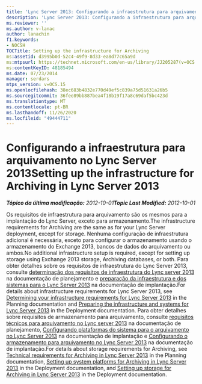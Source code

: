 ```yaml
---
title: 'Lync Server 2013: Configurando a infraestrutura para arquivamento'
description: 'Lync Server 2013: Configurando a infraestrutura para arquivamento.'
ms.reviewer: ''
ms.author: v-lanac
author: lanachin
f1.keywords:
- NOCSH
TOCTitle: Setting up the infrastructure for Archiving
ms:assetid: d3995b0d-52c4-49f9-8d33-ea8d77c65a9d
ms:mtpsurl: https://technet.microsoft.com/en-us/library/JJ205287(v=OCS.15)
ms:contentKeyID: 48185494
ms.date: 07/23/2014
manager: serdars
mtps_version: v=OCS.15
ms.openlocfilehash: 38ec683b4832e770d49ef5c839a75d51631a26b5
ms.sourcegitcommit: 36fee89bb887bea4f18b19f17a8c69daf5bc423d
ms.translationtype: MT
ms.contentlocale: pt-BR
ms.lasthandoff: 11/26/2020
ms.locfileid: "49444711"
---
```

# <a name="setting-up-the-infrastructure-for-archiving-in-lync-server-2013"></a><span data-ttu-id="4d33f-103">Configurando a infraestrutura para arquivamento no Lync Server 2013</span><span class="sxs-lookup"><span data-stu-id="4d33f-103">Setting up the infrastructure for Archiving in Lync Server 2013</span></span>

<div data-xmlns="http://www.w3.org/1999/xhtml">

<div class="topic" data-xmlns="http://www.w3.org/1999/xhtml" data-msxsl="urn:schemas-microsoft-com:xslt" data-cs="https://msdn.microsoft.com/">

<div data-asp="https://msdn2.microsoft.com/asp">



</div>

<div id="mainSection">

<div id="mainBody"><span data-ttu-id="4d33f-104">

<span> </span></span><span class="sxs-lookup"><span data-stu-id="4d33f-104">

<span> </span></span></span>

<span data-ttu-id="4d33f-105">_**Tópico da última modificação:** 2012-10-01_</span><span class="sxs-lookup"><span data-stu-id="4d33f-105">_**Topic Last Modified:** 2012-10-01_</span></span>

<span data-ttu-id="4d33f-106">Os requisitos de infraestrutura para arquivamento são os mesmos para a implantação do Lync Server, exceto para armazenamento.</span><span class="sxs-lookup"><span data-stu-id="4d33f-106">The infrastructure requirements for Archiving are the same as for your Lync Server deployment, except for storage.</span></span> <span data-ttu-id="4d33f-107">Nenhuma configuração de infraestrutura adicional é necessária, exceto para configurar o armazenamento usando o armazenamento do Exchange 2013, bancos de dados do arquivamento ou ambos.</span><span class="sxs-lookup"><span data-stu-id="4d33f-107">No additional infrastructure setup is required, except for setting up storage using Exchange 2013 storage, Archiving databases, or both.</span></span> <span data-ttu-id="4d33f-108">Para obter detalhes sobre os requisitos de infraestrutura do Lync Server 2013, consulte [determinação dos requisitos de infraestrutura do Lync server 2013](lync-server-2013-determining-your-infrastructure-requirements.md) na documentação de planejamento e [preparação da infraestrutura e dos sistemas para o Lync Server 2013](lync-server-2013-preparing-the-infrastructure-and-systems.md) na documentação de implantação.</span><span class="sxs-lookup"><span data-stu-id="4d33f-108">For details about infrastructure requirements for Lync Server 2013, see [Determining your infrastructure requirements for Lync Server 2013](lync-server-2013-determining-your-infrastructure-requirements.md) in the Planning documentation and [Preparing the infrastructure and systems for Lync Server 2013](lync-server-2013-preparing-the-infrastructure-and-systems.md) in the Deployment documentation.</span></span> <span data-ttu-id="4d33f-109">Para obter detalhes sobre requisitos de armazenamento para arquivamento, consulte [requisitos técnicos para arquivamento no Lync server 2013](lync-server-2013-technical-requirements-for-archiving.md) na documentação de planejamento, [Configurando plataformas do sistema para o arquivamento no Lync Server 2013](lync-server-2013-setting-up-system-platforms-for-archiving.md) na documentação de implantação e [Configurando o armazenamento para arquivamento no Lync Server 2013](lync-server-2013-setting-up-storage-for-archiving.md) na documentação de implantação.</span><span class="sxs-lookup"><span data-stu-id="4d33f-109">For details about storage requirements for Archiving, see [Technical requirements for Archiving in Lync Server 2013](lync-server-2013-technical-requirements-for-archiving.md) in the Planning documentation, [Setting up system platforms for Archiving in Lync Server 2013](lync-server-2013-setting-up-system-platforms-for-archiving.md) in the Deployment documentation, and [Setting up storage for Archiving in Lync Server 2013](lync-server-2013-setting-up-storage-for-archiving.md) in the Deployment documentation.</span></span>

<span data-ttu-id="4d33f-110"></div>

<span> </span>

</div>

</div>

</span><span class="sxs-lookup"><span data-stu-id="4d33f-110"></div>

<span> </span>

</div>

</div>

</span></span></div>

